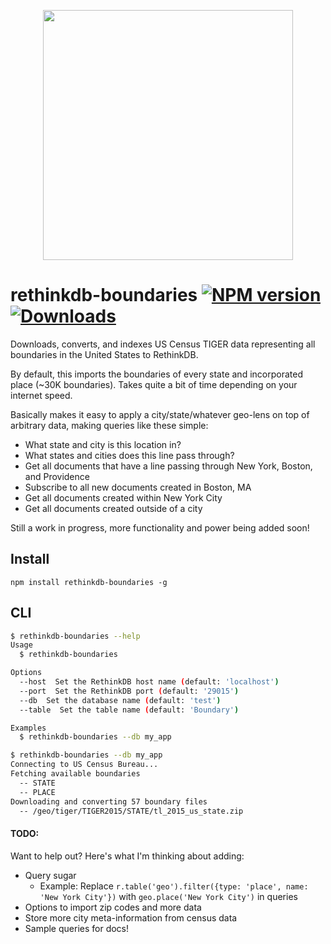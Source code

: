 <p align='center'>
  <img src='https://i.imgur.com/JXSMT0k.png' width='400'/>
</p>

# rethinkdb-boundaries [![NPM version][npm-image]][npm-url] [![Downloads][downloads-image]][npm-url]

Downloads, converts, and indexes US Census TIGER data representing all boundaries in the United States to RethinkDB.

By default, this imports the boundaries of every state and incorporated place (~30K boundaries). Takes quite a bit of time depending on your internet speed.

Basically makes it easy to apply a city/state/whatever geo-lens on top of arbitrary data, making queries like these simple:

- What state and city is this location in?
- What states and cities does this line pass through?
- Get all documents that have a line passing through New York, Boston, and Providence
- Subscribe to all new documents created in Boston, MA
- Get all documents created within New York City
- Get all documents created outside of a city

Still a work in progress, more functionality and power being added soon!

## Install

```
npm install rethinkdb-boundaries -g
```

## CLI

```sh
$ rethinkdb-boundaries --help
Usage
  $ rethinkdb-boundaries

Options
  --host  Set the RethinkDB host name (default: 'localhost')
  --port  Set the RethinkDB port (default: '29015')
  --db  Set the database name (default: 'test')
  --table  Set the table name (default: 'Boundary')

Examples
  $ rethinkdb-boundaries --db my_app

$ rethinkdb-boundaries --db my_app
Connecting to US Census Bureau...
Fetching available boundaries
  -- STATE
  -- PLACE
Downloading and converting 57 boundary files
  -- /geo/tiger/TIGER2015/STATE/tl_2015_us_state.zip
```

#### TODO:

Want to help out? Here's what I'm thinking about adding:

- Query sugar
  - Example: Replace `r.table('geo').filter({type: 'place', name: 'New York City'})` with `geo.place('New York City')` in queries
- Options to import zip codes and more data
- Store more city meta-information from census data
- Sample queries for docs!

[downloads-image]: http://img.shields.io/npm/dm/rethinkdb-boundaries.svg
[npm-url]: https://npmjs.org/package/rethinkdb-boundaries
[npm-image]: http://img.shields.io/npm/v/rethinkdb-boundaries.svg
